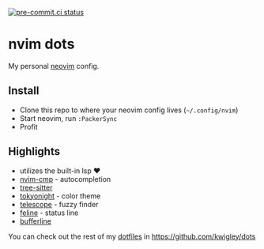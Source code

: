 [![pre-commit.ci status](https://results.pre-commit.ci/badge/github/kwigley/nvim-dots/main.svg)](https://results.pre-commit.ci/latest/github/kwigley/nvim-dots/main)

# nvim dots

My personal [neovim](https://neovim.io/) config.

## Install

- Clone this repo to where your neovim config lives (`~/.config/nvim`)
- Start neovim, run `:PackerSync`
- Profit

## Highlights

- utilizes the built-in lsp ❤️
- [nvim-cmp](https://github.com/hrsh7th/nvim-cmp) - autocompletion
- [tree-sitter](https://github.com/nvim-treesitter/nvim-treesitter)
- [tokyonight](https://github.com/folke/tokyonight.nvim) - color theme
- [telescope](https://github.com/nvim-telescope/telescope.nvim) - fuzzy finder
- [feline](https://github.com/famiu/feline.nvim) - status line
- [bufferline](https://github.com/akinsho/nvim-bufferline.lua)

You can check out the rest of my [dotfiles](https://dotfiles.github.io/) in https://github.com/kwigley/dots

